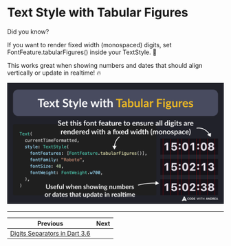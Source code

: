 # Text Style with Tabular Figures

Did you know?

If you want to render fixed width (monospaced) digits, set FontFeature.tabularFigures() inside your TextStyle. 🎯

This works great when showing numbers and dates that should align vertically or update in realtime! 🔥

![](218.png)

<!--

Text(
  currentTimeFormatted,
  style: const TextStyle(
    // Set this font feature to ensure all digits are rendered with a fixed width (monospace)
    // Useful when showing numbers or dates that update in realtime
    fontFeatures: [FontFeature.tabularFigures()],
    fontFamily: "Roboto",
    fontSize: 48,
    fontWeight: FontWeight.w700,
  ),
)

-->

---

| Previous | Next |
| -------- | ---- |
| [Digits Separators in Dart 3.6](../0217-digits-separators/index.md) | |


<!-- TWITTER|https://x.com/biz84/status/1868692579648487611 -->
<!-- LINKEDIN|https://www.linkedin.com/posts/andreabizzotto_did-you-know-if-you-want-to-render-fixed-activity-7274458459914350593-YkSx -->
<!-- BLUESKY|https://bsky.app/profile/codewithandrea.com/post/3ldgqe64qzs24 -->